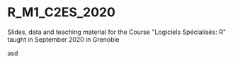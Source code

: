 # R_M1_C2ES_2020
Slides, data and teaching material for the Course "Logiciels Spécialisés: R" taught in September 2020 in Grenoble

asd
